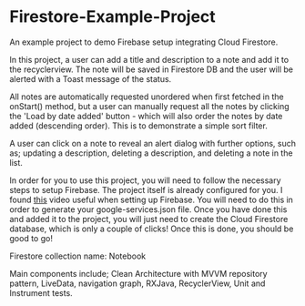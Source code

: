 # Firestore-Example-Project
An example project to demo Firebase setup integrating Cloud Firestore.

In this project, a user can add a title and description to a note and add it to the recyclerview. The note will be saved in Firestore DB and the user will be alerted with a Toast message of the status. 

All notes are automatically requested unordered when first fetched in the onStart() method, but a user can manually request all the notes by clicking the 'Load by date added' button - which will also order the notes by date added (descending order). This is to demonstrate a simple sort filter.

A user can click on a note to reveal an alert dialog with further options, such as; updating a description, deleting a description, and deleting a note in the list.

In order for you to use this project, you will need to follow the necessary steps to setup Firebase. The project itself is already configured for you. I found [this](https://www.youtube.com/watch?v=dRYnm_k3w1w) video useful when setting up Firebase. You will need to do this in order to generate your google-services.json file. Once you have done this and added it to the project, you will just need to create the Cloud Firestore database, which is only a couple of clicks! Once this is done, you should be good to go! 

Firestore collection name: Notebook

Main components include; Clean Architecture with MVVM repository pattern, LiveData, navigation graph, RXJava, RecyclerView, Unit and Instrument tests.



